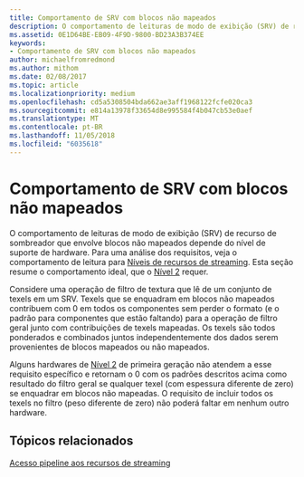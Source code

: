 ```yaml
---
title: Comportamento de SRV com blocos não mapeados
description: O comportamento de leituras de modo de exibição (SRV) de recurso de sombreador que envolve blocos não mapeados depende do nível de suporte de hardware.
ms.assetid: 0E1D64BE-EB09-4F9D-9800-BD23A3B374EE
keywords:
- Comportamento de SRV com blocos não mapeados
author: michaelfromredmond
ms.author: mithom
ms.date: 02/08/2017
ms.topic: article
ms.localizationpriority: medium
ms.openlocfilehash: cd5a5308504bda662ae3aff1968122fcfe020ca3
ms.sourcegitcommit: e814a13978f33654d8e995584f4b047cb53e0aef
ms.translationtype: MT
ms.contentlocale: pt-BR
ms.lasthandoff: 11/05/2018
ms.locfileid: "6035618"
---
```

# <a name="span-iddirect3dconceptssrvbehaviorwithnon-mappedtilesspansrv-behavior-with-non-mapped-tiles"></a><span id="direct3dconcepts.srv_behavior_with_non-mapped_tiles"></span>Comportamento de SRV com blocos não mapeados


O comportamento de leituras de modo de exibição (SRV) de recurso de sombreador que envolve blocos não mapeados depende do nível de suporte de hardware. Para uma análise dos requisitos, veja o comportamento de leitura para [Níveis de recursos de streaming](streaming-resources-features-tiers.md). Esta seção resume o comportamento ideal, que o [Nível 2](tier-2.md) requer.

Considere uma operação de filtro de textura que lê de um conjunto de texels em um SRV. Texels que se enquadram em blocos não mapeados contribuem com 0 em todos os componentes sem perder o formato (e o padrão para componentes que estão faltando) para a operação de filtro geral junto com contribuições de texels mapeadas. Os texels são todos ponderados e combinados juntos independentemente dos dados serem provenientes de blocos mapeados ou não mapeados.

Alguns hardwares de [Nível 2](tier-2.md) de primeira geração não atendem a esse requisito específico e retornam o 0 com os padrões descritos acima como resultado do filtro geral se qualquer texel (com espessura diferente de zero) se enquadrar em blocos não mapeadas. O requisito de incluir todos os texels no filtro (peso diferente de zero) não poderá faltar em nenhum outro hardware.

## <a name="span-idrelated-topicsspanrelated-topics"></a><span id="related-topics"></span>Tópicos relacionados


[Acesso pipeline aos recursos de streaming](pipeline-access-to-streaming-resources.md)

 

 




